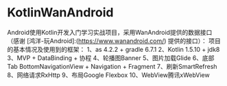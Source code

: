 # KotlinWanAndroid
Android使用Kotlin开发入门学习实战项目，采用WanAndroid提供的数据接口（感谢 [鸿洋-玩Android]:(https://www.wanandroid.com/) 提供的接口）：
项目的基本情况及使用到的框架：
1、as 4.2.2 + gradle 6.7.1
2、Kotlin 1.5.10 + jdk8
3、MVP + DataBinding + 协程
4、轮播图Banner
5、图片加载Glide
6、底部Tab BottomNavigationView + Navigation + Fragment
7、刷新SmartRefresh
8、网络请求RxHttp
9、布局Google Flexbox
10、WebView腾讯xWebView

